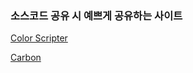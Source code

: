 ### 소스코드 공유 시 예쁘게 공유하는 사이트

[Color Scripter](https://colorscripter.com/info)


[Carbon](https://carbon.now.sh/)

